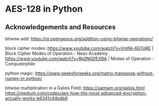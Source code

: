 # AES-128 in Python


## Acknowledgements and Resources
bitwise add: 
    https://iq.opengenus.org/addition-using-bitwise-operations/

block cipher modes: 
    https://www.youtube.com/watch?v=VmNk-6GTqRE | Block Cipher Modes of Operation - Neso Academy
    https://www.youtube.com/watch?v=Rk0NIQfEXBA | Modes of Operation - Computerphile

python magic:
    https://www.geeksforgeeks.org/matrix-transpose-without-numpy-in-python/

bitwise multiplication in a Galois Field:
    https://samiam.org/galois.html
    https://medium.com/codex/aes-how-the-most-advanced-encryption-actually-works-b6341c44edb9